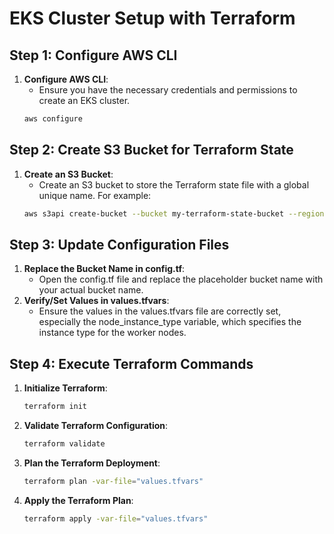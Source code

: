 # EKS Cluster Setup with Terraform

## Step 1: Configure AWS CLI

1. **Configure AWS CLI**:
   - Ensure you have the necessary credentials and permissions to create an EKS cluster.
   ```sh
   aws configure

## Step 2: Create S3 Bucket for Terraform State

1. **Create an S3 Bucket**:
    - Create an S3 bucket to store the Terraform state file with a global unique name. For example:
    ```sh
    aws s3api create-bucket --bucket my-terraform-state-bucket --region us-east-1

## Step 3: Update Configuration Files

1. **Replace the Bucket Name in config.tf**:
    - Open the config.tf file and replace the placeholder bucket name with your actual bucket name.
2.  **Verify/Set Values in values.tfvars**:
    - Ensure the values in the values.tfvars file are correctly set, especially the node_instance_type variable, which specifies the instance type for the worker nodes.

## Step 4: Execute Terraform Commands
1. **Initialize Terraform**:
    ```sh
    terraform init
2. **Validate Terraform Configuration**:
    ```sh
    terraform validate
3. **Plan the Terraform Deployment**:
    ```sh
    terraform plan -var-file="values.tfvars"
4. **Apply the Terraform Plan**:
    ```sh
    terraform apply -var-file="values.tfvars"
